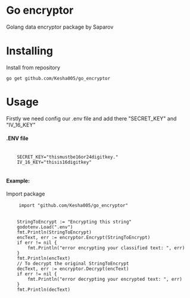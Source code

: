 #  Go encryptor

Golang data encryptor  package  by Saparov

#  Installing
Install from repository
<pre>
<code>go get github.com/Kesha005/go_encryptor</code>
</pre>

#  Usage

Firstly we need config our .env file and add there "SECRET_KEY" and "IV_16_KEY"

<h4>.ENV file</h4>
<pre>
    <code>
    SECRET_KEY="thismustbe16or24digitkey."
    IV_16_KEY="thisis16digitkey"
    </code>
</pre>

<h4>Example:</h4>
<p>Import package</p>
<pre>
    <code>import "github.com/Kesha005/go_encryptor"</code>
</pre>
<pre>
    <code>
    StringToEncrypt := "Encrypting this string"
	godotenv.Load(".env")
	fmt.Println(StringToEncrypt)
	encText, err := encryptor.Encrypt(StringToEncrypt)
	if err != nil {
		fmt.Println("error encrypting your classified text: ", err)
	}
	fmt.Println(encText)
	// To decrypt the original StringToEncrypt
	decText, err := encryptor.Decrypt(encText)
	if err != nil {
		fmt.Println("error decrypting your encrypted text: ", err)
	}
	fmt.Println(decText)
    </code>
</pre>


